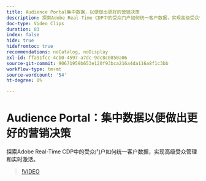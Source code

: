 ```yaml
---
title: Audience Portal集中数据，以便做出更好的营销决策
description: 探索Adobe Real-Time CDP中的受众门户如何统一客户数据，实现高级受众管理和实时激活。
doc-type: Video Clips
duration: 83
index: false
hide: true
hidefromtoc: true
recommendations: noCatalog, noDisplay
exl-id: ffa91fcc-4cb0-4597-a7dc-9dc8c0850a06
source-git-commit: 90671959b653e120f93bca216a4da116a8f1c3bb
workflow-type: tm+mt
source-wordcount: '54'
ht-degree: 0%

---
```


# Audience Portal：集中数据以便做出更好的营销决策

探索Adobe Real-Time CDP中的受众门户如何统一客户数据，实现高级受众管理和实时激活。

<!-- 72_S508_3442517_82_audience-portal-centralizing-data-for-better-marketing-decisions -->
>[!VIDEO](https://video.tv.adobe.com/v/3458185/?learn=on&enablevpops=true)
